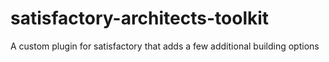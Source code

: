 # satisfactory-architects-toolkit
A custom plugin for satisfactory that adds a few additional building options
